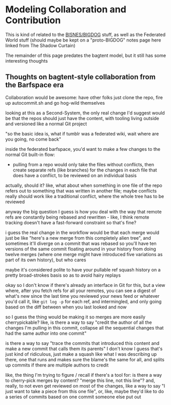 # Modeling Collaboration and Contribution

This is kind of related to the [BISNES/BIGDOG][] stuff, as well as the Federated World stuff (should maybe be kept on a "proto-BIGDOG" notes page here linked from The Shadow Curtain)

[BISNES/BIGDOG]: bfdafa43-6389-46c1-a308-8e6cc68bf0a3.md

The remainder of this page predates the bagtent model, but it still has some interesting thoughts

## Thoughts on bagtent-style collaboration from the Barfspace era

Collaboration would be awesome: have other folks just clone the repo, fire up autocommit.sh and go hog-wild themselves

looking at this as a Second-System, the only real change I'd suggest would be that the repos should just have the content, with tooling living outside and versioned like a normal Git project

"so the basic idea is, what if tumblr was a federated wiki, wait where are you going, no come back"

inside the federated barfspace, you'd want to make a few changes to the normal Git built-in flow:

- pulling from a repo would only take the files without conflicts, then create separate refs (like branches) for the changes in each file that does have a conflict, to be reviewed on an individual basis

actually, should it? like, what about when something in one file of the repo refers out to something that was written in another file; maybe conflicts really should work like a traditional conflict, where the whole tree has to be reviewed

anyway the big question I guess is how you deal with the way that remote refs are constantly being rebased and rewritten - like, I think remote tracking doesn't have a fast-forward constraint so that's fine?

i guess the real change in the workflow would be that each merge would just be like "here's a new merge from this completely alien tree", and sometimes it'll diverge on a commit that was rebased so you'll have ten versions of the same commit floating around in your history from doing twelve merges (where one merge might have introduced five variations as part of its own history), but who cares

maybe it's considered polite to have your pullable ref squash history on a pretty broad-strokes basis so as to avoid hairy replays

okay so I don't know if there's already an interface in Git for this, but a view where, after you fetch refs for all your remotes, you can see a digest of what's new since the last time you reviewed your news feed or whatever you'd call it, like `git log -p` for each ref, and intermingled, and only going based on the diff between when you last looked and now

so I guess the thing would be making it so merges are more easily cherrypickable? like, is there a way to say "credit the author of all the changes I'm pulling in this commit, collapse all the sequential changes that had the same author into one commit"

is there a way to say "trace the commits that introduced this content and make a new commit that calls them its parents" I don't know I guess that's just kind of ridiculous, just make a squash like what I was describing up there, one that runs and makes sure the blame's the same for all, and splits up commits if there are multiple authors to credit

like, the thing I'm trying to figure / recall if there's a tool for: is there a way to cherry-pick merges by content? "merge this line, not this line"? and, really, to not even get reviewed on most of the changes, like a way to say "I just want to take a piece from this one file", or, like, maybe they'd like to do a series of commits based on one commit someone else put out
